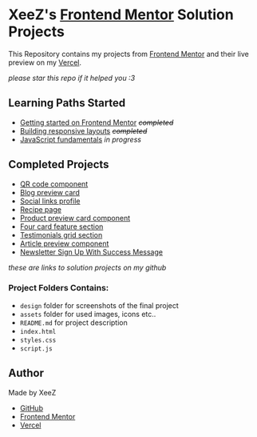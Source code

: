 # XeeZ's <a href="https://frontendmentor.io/profile/justXeeZ">Frontend Mentor</a> Solution Projects

This Repository contains my projects from [Frontend Mentor](https://www.frontendmentor.io/profile/justXeeZ) and their live preview on my [Vercel](https://vercel.com/xeez).

_please star this repo if it helped you :3_

## Learning Paths Started

- [Getting started on Frontend Mentor](https://www.frontendmentor.io/learning-paths/getting-started-on-frontend-mentor-XJhRWRREZd) <s>_completed_</s>
- [Building responsive layouts](https://www.frontendmentor.io/learning-paths/building-responsive-layouts--z1qCXVqkD) <s>_completed_</s>
- [JavaScript fundamentals](https://www.frontendmentor.io/learning-paths/javascript-fundamentals-oR7g6-mTZ-) _in progress_

## Completed Projects

- [QR code component](https://github.com/justXeeZ/FrontendMentor-Projects/tree/main/QR%20code%20component)
- [Blog preview card](https://github.com/justXeeZ/FrontendMentor-Projects/tree/main/Blog%20preview%20card)
- [Social links profile](https://github.com/justXeeZ/FrontendMentor-Projects/tree/main/Social%20links%20profile)
- [Recipe page](https://github.com/justXeeZ/FrontendMentor-Projects/tree/main/Recipe%20page)
- [Product preview card component](https://github.com/justXeeZ/FrontendMentor-Projects/tree/main/Product%20preview%20card%20component)
- [Four card feature section](https://github.com/justXeeZ/FrontendMentor-Projects/tree/main/Four%20card%20feature%20section)
- [Testimonials grid section](https://github.com/justXeeZ/FrontendMentor-Projects/tree/main/Testimonials%20grid%20section)
- [Article preview component](https://github.com/justXeeZ/FrontendMentor-Projects/tree/main/Article%20preview%20component)
- [Newsletter Sign Up With Success Message](https://github.com/justXeeZ/FrontendMentor-Projects/tree/main/Newsletter%20Sign%20Up%20With%20Success%20Message)

_these are links to solution projects on my github_

### Project Folders Contains:

- `design` folder for screenshots of the final project
- `assets` folder for used images, icons etc..
- `README.md` for project description
- `index.html`
- `styles.css`
- `script.js`

## Author

Made by XeeZ

- [GitHub](https://github.com/justXeeZ)
- [Frontend Mentor](https://www.frontendmentor.io/profile/justXeeZ)
- [Vercel](https://vercel.com/xeez)
